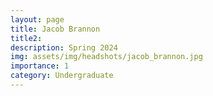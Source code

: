 ```yaml
---
layout: page
title: Jacob Brannon
title2: 
description: Spring 2024 
img: assets/img/headshots/jacob_brannon.jpg
importance: 1
category: Undergraduate
---
```



